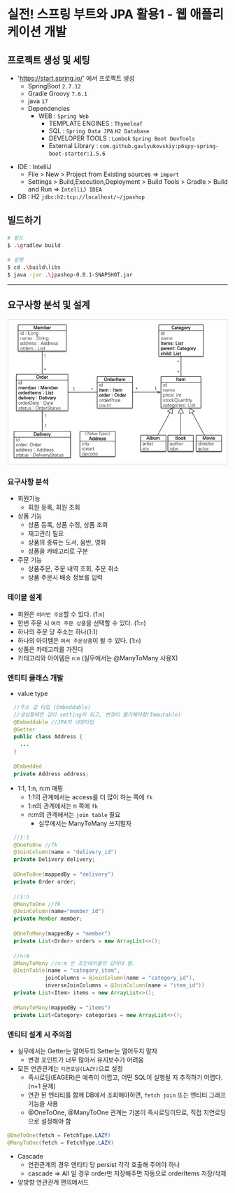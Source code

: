 # 실전! 스프링 부트와 JPA 활용1 - 웹 애플리케이션 개발

## 프로젝트 생성 및 세팅
- 'https://start.spring.io/' 에서 프로젝트 생성
  - SpringBoot `2.7.12`
  - Gradle Groovy `7.6.1`
  - java `17`
  - Dependencies
    - WEB : `Spring Web`
      - TEMPLATE ENGINES : `Thymeleaf`
      - SQL : `Spring Data JPA`  `H2 Database` 
      - DEVELOPER TOOLS : `Lombok`  `Spring Boot DevTools`
      - External Library : `com.github.gavlyukovskiy:p6spy-spring-boot-starter:1.5.6`
+ IDE : IntelliJ
  + File > New > Project from Existing sources => `import`
  + Settings > Build,Execution,Deployment > Build Tools > Gradle > Build and Run => `IntelliJ IDEA`
+ DB : H2 `jdbc:h2:tcp://localhost/~/jpashop`

## 빌드하기
```bash
# 빌드
$ .\gradlew build

# 실행
$ cd .\build\libs 
$ java -jar .\jpashop-0.0.1-SNAPSHOT.jar
```
---

## 요구사항 분석 및 설계
![](https://github.com/beeguriri/Selfstudy_Springboot/blob/main/images/4_entity.png)

### 요구사항 분석
- 회원기능
  - 회원 등록, 회원 조회
- 상품 기능
  - 상품 등록, 상품 수정, 상품 조회 
  - 재고관리 필요
  - 상품의 종류는 도서, 음반, 영화
  - 상품을 카테고리로 구분
- 주문 기능
  - 상품주문, 주문 내역 조회, 주문 취소
  - 상품 주문시 배송 정보를 입력
### 테이블 설계
  - 회원은 `여러번 주문`할 수 있다. (1:`n`)
  - 한번 주문 시 `여러 주문 상품`을 선택할 수 있다. (1:`n`)
  - 하나의 주문 당 주소는 하나(1:1)
  - 하나의 아이템은 `여러 주문상품`이 될 수 있다. (1:`n`)
  - 상품은 카테고리를 가진다
  - 카테고리와 아이템은 `n`:`m` (실무에서는 @ManyToMany 사용X)
### 엔티티 클래스 개발
- value type
```java
  //주소 값 타입 (Embeddable)
  //생성할때만 값이 setting이 되고, 변경이 불가해야함(Immutable)
  @Embeddable //JPA의 내장타입
  @Getter
  public class Address {
    ...
  }
  
  @Embedded
  private Address address;
```
- 1:1, 1:n, n:m 매핑
  - 1:1의 관계에서는 access를 더 많이 하는 쪽에 `fk`
  - 1:n의 관계에서는 n 쪽에 `fk`
  - n:m의 관계에서는 `join table` 필요
    - 실무에서는 ManyToMany 쓰지말자
```java
  //1:1
  @OneToOne //fk
  @JoinColumn(name = "delivery_id")
  private Delivery delivery;

  @OneToOne(mappedBy = "delivery")
  private Order order;

  //1:n
  @ManyToOne //fk
  @JoinColumn(name="member_id")
  private Member member;

  @OneToMany(mappedBy = "member")
  private List<Order> orders = new ArrayList<>();
  
  //n:m
  @ManyToMany //n:m 은 조인테이블이 있어야 함.
  @JoinTable(name = "category_item",
            joinColumns = @JoinColumn(name = "category_id"),
            inverseJoinColumns = @JoinColumn(name = "item_id"))
  private List<Item> items = new ArrayList<>();

  @ManyToMany(mappedBy = "items")
  private List<Category> categories = new ArrayList<>();

```
### 엔티티 설계 시 주의점
- 실무에서는 Getter는 열어두되 Setter는 열어두지 말자
  - 변경 포인트가 너무 많아서 유지보수가 어려움
- 모든 연관관계는 `지연로딩(LAZY)`으로 설정
  - 즉시로딩(EAGER)은 예측이 어렵고, 어떤 SQL이 실행될 지 추적하기 어렵다. (n+1 문제)
  - 연관 된 엔티티를 함께 DB에서 조회해야하면, `fetch join` 또는 엔티티 그래프 기능을 사용
  - @OneToOne, @ManyToOne 관계는 기본이 즉시로딩이므로, 직접 지연로딩으로 설정해야 함
```java
@OneToOne(fetch = FetchType.LAZY)
@ManyToOne(fetch = FetchType.LAZY)
```
- Cascade
  - 연관관계의 경우 엔티티 당 persist 각각 호출해 주어야 하나
  - cascade => All 일 경우 order만 저장해주면 자동으로 orderItems 저장/삭제
- 양방향 연관관계 편의메서드

